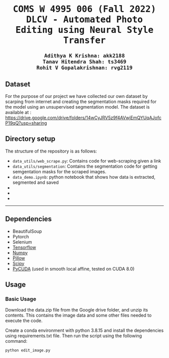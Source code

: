 <div align="center">

<samp>

<h1> COMS W 4995 006 (Fall 2022) DLCV - Automated Photo Editing using Neural Style Transfer</h1>

<h3> Adithya K Krishna: akk2188 <br> Tanav Hitendra Shah: ts3469 <br> Rohit V Gopalakrishnan: rvg2119 </h3>
</samp>   

</div>     

## Dataset
For the purpose of our project we have collected our own dataset by scarping from internet and creating the segmentation masks required for the model using an unsupervised segmentation model.
The dataset is available at : https://drive.google.com/drive/folders/14wCyJRV5z9f4AVwjEmQYUqAJofcP19qQ?usp=sharing


## Directory setup
<!---------------------------------------------------------------------------------------------------------------->
The structure of the repository is as follows: 

- `data_utils/web_scrape.py`: Contains code for web-scraping given a link
- `data_utils/segmentation`: Contains the segmentation code for getting semgentation masks for the scraped images.
- `data_demo.ipynb`: python notebook that shows how data is extracted, segmented and saved
-
-
-

---

## Dependencies
* BeautifulSoup
* Pytorch
* Selenium
* [Tensorflow](https://www.tensorflow.org/)
* [Numpy](www.numpy.org/)
* [Pillow](https://pypi.python.org/pypi/Pillow/)
* [Scipy](https://www.scipy.org/)
* [PyCUDA](https://pypi.python.org/pypi/pycuda) (used in smooth local affine, tested on CUDA 8.0)


## Usage
### Basic Usage

Download the data.zip file from the Google drive folder, and unzip its contents. This contains the image data and some other files needed to execute the code.

Create a conda environment with python 3.8.15 and install the dependencies using requirements.txt file. Then run the script using the following command:

```
python edit_image.py
```
